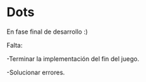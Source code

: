 # Dots
En fase final de desarrollo :)

Falta:

-Terminar la implementación del fin del juego.

-Solucionar errores.